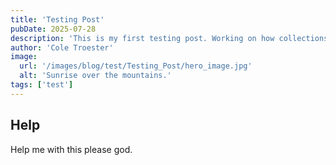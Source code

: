 ```yaml
---
title: 'Testing Post'
pubDate: 2025-07-28
description: 'This is my first testing post. Working on how collections will be handled and stored.'
author: 'Cole Troester'
image:
  url: '/images/blog/test/Testing_Post/hero_image.jpg'
  alt: 'Sunrise over the mountains.'
tags: ['test']
---
```


## Help

Help me with this please god.
